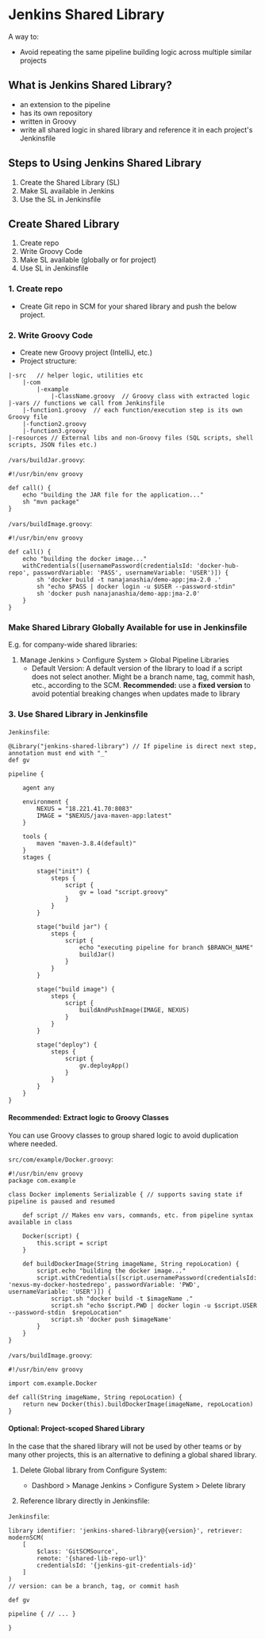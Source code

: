 # Jenkins Shared Library

A way to:
- Avoid repeating the same pipeline building logic across multiple similar projects

## What is Jenkins Shared Library?
- an extension to the pipeline
- has its own repository
- written in Groovy
- write all shared logic in shared library and reference it in each project's Jenkinsfile

## Steps to Using Jenkins Shared Library

1. Create the Shared Library (SL)
2. Make SL available in Jenkins
3. Use the SL in Jenkinsfile

## Create Shared Library
1. Create repo
2. Write Groovy Code
3. Make SL available (globally or for project)
4. Use SL in Jenkinsfile

### 1. Create repo
- Create Git repo in SCM for your shared library and push the below project.

### 2. Write Groovy Code
- Create new Groovy project (IntelliJ, etc.)
- Project structure:
```
|-src   // helper logic, utilities etc
    |-com
        |-example
            |-ClassName.groovy  // Groovy class with extracted logic
|-vars // functions we call from Jenkinsfile
    |-function1.groovy  // each function/execution step is its own Groovy file
    |-function2.groovy
    |-function3.groovy
|-resources // External libs and non-Groovy files (SQL scripts, shell scripts, JSON files etc.)

```

`/vars/buildJar.groovy`:

```
#!/usr/bin/env groovy

def call() {
    echo "building the JAR file for the application..."
    sh "mvn package"
}
```

`/vars/buildImage.groovy`:

```
#!/usr/bin/env groovy

def call() {
    echo "building the docker image..."
    withCredentials([usernamePassword(credentialsId: 'docker-hub-repo', passwordVariable: 'PASS', usernameVariable: 'USER')]) {
        sh 'docker build -t nanajanashia/demo-app:jma-2.0 .'
        sh "echo $PASS | docker login -u $USER --password-stdin"
        sh 'docker push nanajanashia/demo-app:jma-2.0'
    }
}
```

### Make Shared Library Globally Available for use in Jenkinsfile
E.g. for company-wide shared libraries:

1. Manage Jenkins > Configure System > Global Pipeline Libraries
    - Default Version: A default version of the library to load if a script does not select another. Might be a branch name, tag, commit hash, etc., according to the SCM. **Recommended:** use a **fixed version** to avoid potential breaking changes when updates made to library

### 3. Use Shared Library in Jenkinsfile

`Jenkinsfile`:

```
@Library("jenkins-shared-library") // If pipeline is direct next step, annotation must end with "_"
def gv

pipeline {

    agent any

    environment {
        NEXUS = "18.221.41.70:8083"
        IMAGE = "$NEXUS/java-maven-app:latest"
    }

    tools {
        maven "maven-3.8.4(default)"
    }
    stages {

        stage("init") {
            steps {
                script {
                    gv = load "script.groovy"
                }
            } 
        }

        stage("build jar") {
            steps {
                script {
                    echo "executing pipeline for branch $BRANCH_NAME"
                    buildJar()
                }
            }
        }

        stage("build image") {
            steps {
                script {
                    buildAndPushImage(IMAGE, NEXUS)
                }
            }
        }

        stage("deploy") {
            steps {
                script {
                    gv.deployApp()
                }
            }
        }
    }
}

```

#### Recommended: Extract logic to Groovy Classes
You can use Groovy classes to group shared logic to avoid duplication where needed.

`src/com/example/Docker.groovy`:

```
#!/usr/bin/env groovy
package com.example

class Docker implements Serializable { // supports saving state if pipeline is paused and resumed

    def script // Makes env vars, commands, etc. from pipeline syntax available in class

    Docker(script) {
        this.script = script
    }

    def buildDockerImage(String imageName, String repoLocation) {
        script.echo "building the docker image..."
        script.withCredentials([script.usernamePassword(credentialsId:    'nexus-my-docker-hostedrepo', passwordVariable: 'PWD',     usernameVariable: 'USER')]) {
            script.sh "docker build -t $imageName ."
            script.sh "echo $script.PWD | docker login -u $script.USER --password-stdin  $repoLocation"
            script.sh 'docker push $imageName'
        }
    }
}

```

`/vars/buildImage.groovy`:

```
#!/usr/bin/env groovy

import com.example.Docker

def call(String imageName, String repoLocation) {
    return new Docker(this).buildDockerImage(imageName, repoLocation)
}
```

#### Optional: Project-scoped Shared Library
In the case that the shared library will not be used by other teams or by many other projects, this is an alternative to defining a global shared library.

1. Delete Global library from Configure System:
    - Dashbord > Manage Jenkins > Configure System > Delete library

2. Reference library directly in Jenkinsfile:

`Jenkinsfile`:

```
library identifier: 'jenkins-shared-library@{version}', retriever: modernSCM(
    [ 
        $class: 'GitSCMSource',
        remote: '{shared-lib-repo-url}'
        credentialsId: '{jenkins-git-credentials-id}'
    ]
)
// version: can be a branch, tag, or commit hash

def gv

pipeline { // ... }

}
```
